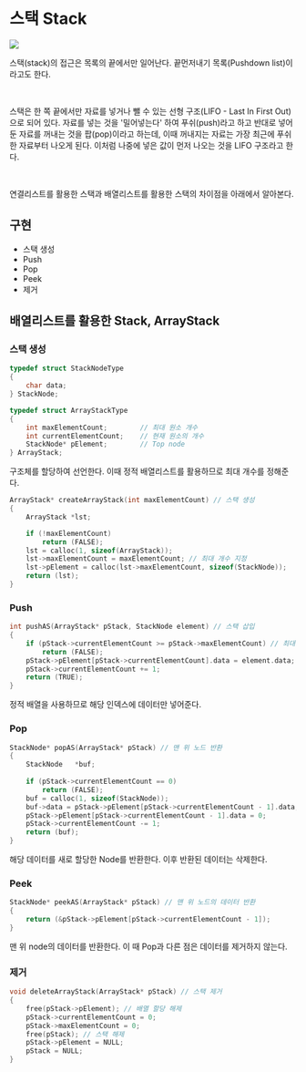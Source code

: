 # 스택 Stack

<img src="https://img1.daumcdn.net/thumb/R1280x0/?scode=mtistory2&fname=https%3A%2F%2Fblog.kakaocdn.net%2Fdn%2Fn7UYN%2FbtrAlgH9CF5%2F5b0ZwuSvvGkbEIokYqB4t1%2Fimg.png" />

<br />

스택(stack)의 접근은 목록의 끝에서만 일어난다. 
끝먼저내기 목록(Pushdown list)이라고도 한다.

<br />

스택은 한 쪽 끝에서만 자료를 넣거나 뺄 수 있는 선형 구조(LIFO - Last In First Out)으로 되어 있다.
자료를 넣는 것을 '밀어넣는다' 하여 푸쉬(push)라고 하고 반대로 넣어둔 자료를 꺼내는 것을 팝(pop)이라고 하는데, 
이때 꺼내지는 자료는 가장 최근에 푸쉬한 자료부터 나오게 된다. 이처럼 나중에 넣은 값이 먼저 나오는 것을 LIFO 구조라고 한다.

<br />

연결리스트를 활용한 스택과 배열리스트를 활용한 스택의 차이점을 아래에서 알아본다.

## 구현
- 스택 생성
- Push
- Pop
- Peek
- 제거

## 배열리스트를 활용한 Stack, ArrayStack

### 스택 생성
```C
typedef struct StackNodeType
{
	char data;
} StackNode;

typedef struct ArrayStackType
{
	int maxElementCount;		// 최대 원소 개수
	int currentElementCount;	// 현재 원소의 개수
	StackNode* pElement;		// Top node
} ArrayStack;
```

구조체를 할당하여 선언한다.
이때 정적 배열리스트를 활용하므로 최대 개수를 정해준다.

```C
ArrayStack* createArrayStack(int maxElementCount) // 스택 생성
{
    ArrayStack *lst;

    if (!maxElementCount)
        return (FALSE);
    lst = calloc(1, sizeof(ArrayStack));
    lst->maxElementCount = maxElementCount; // 최대 개수 지정
    lst->pElement = calloc(lst->maxElementCount, sizeof(StackNode));
    return (lst);
}
```

### Push
```C
int pushAS(ArrayStack* pStack, StackNode element) // 스택 삽입
{
    if (pStack->currentElementCount >= pStack->maxElementCount) // 최대 개수를 넘어갈 수 없다.
        return (FALSE);
    pStack->pElement[pStack->currentElementCount].data = element.data;
    pStack->currentElementCount += 1;
    return (TRUE);
}
```

정적 배열을 사용하므로 해당 인덱스에 데이터만 넣어준다.

### Pop
```C
StackNode* popAS(ArrayStack* pStack) // 맨 위 노드 반환
{
    StackNode   *buf;
	
	if (pStack->currentElementCount == 0)
		return (FALSE);
    buf = calloc(1, sizeof(StackNode));
    buf->data = pStack->pElement[pStack->currentElementCount - 1].data;
    pStack->pElement[pStack->currentElementCount - 1].data = 0;
    pStack->currentElementCount -= 1;
    return (buf);
}
```

해당 데이터를 새로 할당한 Node를 반환한다.
이후 반환된 데이터는 삭제한다.

### Peek

```C
StackNode* peekAS(ArrayStack* pStack) // 맨 위 노드의 데이터 반환
{
    return (&pStack->pElement[pStack->currentElementCount - 1]);
}
```

맨 위 node의 데이터를 반환한다.
이 때 Pop과 다른 점은 데이터를 제거하지 않는다.

### 제거
```C
void deleteArrayStack(ArrayStack* pStack) // 스택 제거
{
    free(pStack->pElement); // 배열 할당 해제
    pStack->currentElementCount = 0;
    pStack->maxElementCount = 0;
    free(pStack); // 스택 해제
    pStack->pElement = NULL;
    pStack = NULL;
}
```